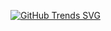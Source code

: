 [![GitHub Trends SVG](https://api.githubtrends.io/user/svg/mitun-at-work/langs)](https://githubtrends.io)
